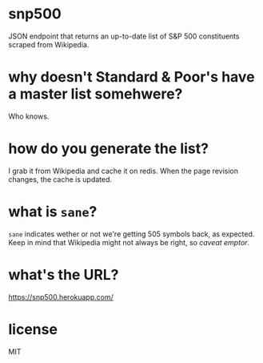 # snp500
JSON endpoint that returns an up-to-date list of S&amp;P 500 constituents scraped from Wikipedia.

# why doesn't Standard & Poor's have a master list somehwere?
Who knows.

# how do you generate the list?
I grab it from Wikipedia and cache it on redis. When the page revision changes, the cache is updated.

# what is `sane`?
`sane` indicates wether or not we're getting 505 symbols back, as expected. Keep in mind that Wikipedia might not always be right, so *caveat emptor*.

# what's the URL?
https://snp500.herokuapp.com/

# license
MIT

